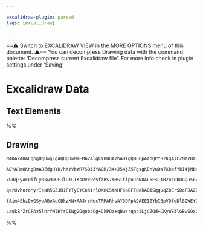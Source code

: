 ```yaml
---

excalidraw-plugin: parsed
tags: [excalidraw]

---
```

==⚠  Switch to EXCALIDRAW VIEW in the MORE OPTIONS menu of this document. ⚠== You can decompress Drawing data with the command palette: 'Decompress current Excalidraw file'. For more info check in plugin settings under 'Saving'


# Excalidraw Data

## Text Elements
%%
## Drawing
```compressed-json
N4KAkARALgngDgUwgLgAQQQDwMYEMA2AlgCYBOuA7hADTgQBuCpAzoQPYB2KqATLZMzYBXUtiRoIACyhQ4zZAHoFAc0JRJQgEYA6bGwC2CgF7N6hbEcK4OCtptbErHALRY8RMpWdx8Q1TdIEfARcZgRmBShcZQUebQAObR4aOiCEfQQOKGZuAG1wMFAwYogSbmgAVgA1QgARAFUAKWVnACt6I0wKgH0AcVw2IwBBAE4U4shYRHLHXH1OYnGSzG5n

ADYARm0KngBmABZdgHYK/hKYVbWR7SO13YAGR/34+J54jZ5TgsgKEnVuDa7XbafYbI4jNbxE5nSCSBCEZTSbgvbRrI4bKFfCYQazKYLce4wiDMKCkNgAawQAGE2Pg2KRygBiDYIFkspaQTS4bDk5RkoQcYg0ukMiSk6zMOC4QJZDkQABmhHw+AAyrB8RJBB45SSyZSAOp/STcPjfYmkikINUwDXoLVlIn8xEccI5NAbIlsKXYNQXd2PIl84RwACS

xDdqFyAF0ifLyBkw9wOEJlUTCIKsOVcPc5fzBS7mBGitipuJeN8AL5EsIIRZocEbUGQu5Exgsdhcf2tpisTgAOU4YhNoOOa32+yOaeYtTSUFr3HlBDCRM0wkFAFFghkshHk6mzUI4MRcHO66gwbt4miNmPdht7iMiUQOOSkyn8E+2Dz52hF/gwgUFbgDGdC4HAcBqieZbFtAcIZOURCIlASwMIQCAUAAQtyvJ5kKtL0ky8pEcRKHYCIMpQCGc76G

qerUvhoroMyrIsaR5GZJR1FYTyQYCnhIrlOKHCStKHFsaQFFUekABiSqquqZbErSDoFBAZESRxUk0RaBpGiaZxqexWRabRlrWraSnagZ6mSdRABKwjOq6ALWUZnHpAA8t6voAgGqk2Zp1HSZwUDSXMSp+qgWKQAFxlBSFKqEEYZY8IS/luVpAAqWBQEMiGdugwTyshrkaXF6SQaQuUSWwFBwrgZ57h+6Vle5+jroKQw1XVIRnji3XibZ6RdWSFCZ

fAim4ShzDYGSyoABoAuCBkzXN+AAJrcHecTRRARhsAY3DFpA9AEEIZYbIBpVDfoDl8QWEYQFNBl8iQiXJW++4lK9xBqggcDcLtP0ALJsMQCAdbgmjBGef7LqpP3CgRaDHRAGG0n1pDKFyAAUPBgtQvAE0Tk6oPc2wAJRynZCDKCm0rlFjuN7ISvAPITLOE+TFRU1dLUUaZlJeVAHa7u+BlxnMCA0xmpDpsoR1mpkUMw9wpLnUS2BEADaDqwgRIcF

LaukBrZrCFAz5lnrfMlHYrQINg2QqobcCg+DkPQz+qBw/rqnciLjCZQd+CKyWE3lGEwSOx2cpkSSBjjdMaBNZ+36w0uvvYvgoS5dHgfB59+CAeAVZ0IqwRFkBFZAA===
```
%%